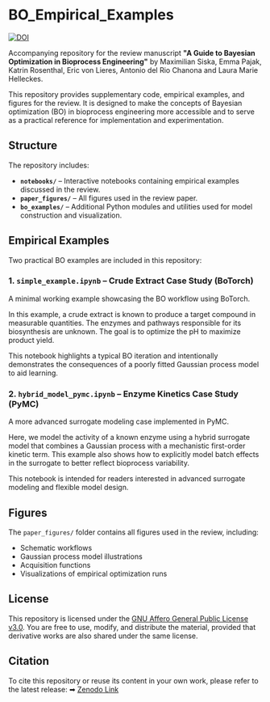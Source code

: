 # BO_Empirical_Examples

[![DOI](https://zenodo.org/badge/889050540.svg)](https://doi.org/10.5281/zenodo.16755806)

Accompanying repository for the review manuscript
**"A Guide to Bayesian Optimization in Bioprocess Engineering"**
by Maximilian Siska, Emma Pajak, Katrin Rosenthal, Eric von Lieres, Antonio del Rio
Chanona and Laura Marie Helleckes.

This repository provides supplementary code, empirical examples, and figures for the review. It is designed to make the concepts of Bayesian optimization (BO) in bioprocess engineering more accessible and to serve as a practical reference for implementation and experimentation.

## Structure

The repository includes:

- **`notebooks/`** – Interactive notebooks containing empirical examples discussed in the review.
- **`paper_figures/`** – All figures used in the review paper.
- **`bo_examples/`** – Additional Python modules and utilities used for model construction and visualization.

## Empirical Examples

Two practical BO examples are included in this repository:

### 1. `simple_example.ipynb` – Crude Extract Case Study (BoTorch)

A minimal working example showcasing the BO workflow using BoTorch.

In this example, a crude extract is known to produce a target compound in measurable quantities. The enzymes and pathways responsible for its biosynthesis are unknown. The goal is to optimize the pH to maximize product yield.

This notebook highlights a typical BO iteration and intentionally demonstrates the consequences of a poorly fitted Gaussian process model to aid learning.

### 2. `hybrid_model_pymc.ipynb` – Enzyme Kinetics Case Study (PyMC)

A more advanced surrogate modeling case implemented in PyMC.

Here, we model the activity of a known enzyme using a hybrid surrogate model that combines a Gaussian process with a mechanistic first-order kinetic term. This example also shows how to explicitly model batch effects in the surrogate to better reflect bioprocess variability.

This notebook is intended for readers interested in advanced surrogate modeling and flexible model design.

## Figures

The `paper_figures/` folder contains all figures used in the review, including:

- Schematic workflows
- Gaussian process model illustrations
- Acquisition functions
- Visualizations of empirical optimization runs

## License

This repository is licensed under the [GNU Affero General Public License v3.0](https://github.com/lhelleckes/BO_Empirical_Examples/blob/main/LICENSE.md).
You are free to use, modify, and distribute the material, provided that derivative works are also shared under the same license.

## Citation

To cite this repository or reuse its content in your own work, please refer to the latest release:
➡ [Zenodo Link](https://doi.org/10.5281/zenodo.16755806)
